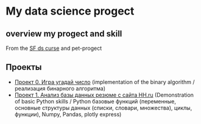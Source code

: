# My data science progect
## overview my progect and skill
From the [SF ds curse](https://skillfactory.ru/data-scientist) and pet-progect

## Проекты

* [Проект 0. Игра угадай число](https://github.com/Serstefs/sfds/tree/main/Progect_0) (implementation of the binary algorithm / реализация бинарного алгоритма)
* [Проект 1. Анализ базы данных резюме с сайта HH.ru](https://github.com/Serstefs/sfds/blob/main/Progect_1) (Demonstration of basic Python skills / Python базовые функций (переменные, основные структуры данных (списки, словари, множества), циклы, функции), Numpy, Pandas, plotly express)
